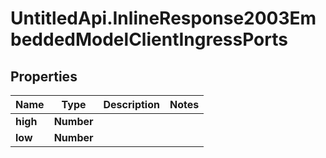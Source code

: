# UntitledApi.InlineResponse2003EmbeddedModelClientIngressPorts

## Properties

Name | Type | Description | Notes
------------ | ------------- | ------------- | -------------
**high** | **Number** |  | 
**low** | **Number** |  | 



